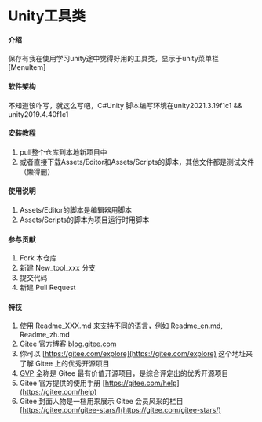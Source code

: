 # Unity工具类

#### 介绍
保存有我在使用学习unity途中觉得好用的工具类，显示于unity菜单栏[MenuItem]

#### 软件架构
不知道该咋写，就这么写吧，C#Unity
脚本编写环境在unity2021.3.19f1c1 && unity2019.4.40f1c1


#### 安装教程

1.  pull整个仓库到本地新项目中
1.  或者直接下载Assets/Editor和Assets/Scripts的脚本，其他文件都是测试文件（懒得删）

#### 使用说明

1.  Assets/Editor的脚本是编辑器用脚本
2.  Assets/Scripts的脚本为项目运行时用脚本

#### 参与贡献

1.  Fork 本仓库
2.  新建 New_tool_xxx 分支
3.  提交代码
4.  新建 Pull Request


#### 特技

1.  使用 Readme\_XXX.md 来支持不同的语言，例如 Readme\_en.md, Readme\_zh.md
2.  Gitee 官方博客 [blog.gitee.com](https://blog.gitee.com)
3.  你可以 [https://gitee.com/explore](https://gitee.com/explore) 这个地址来了解 Gitee 上的优秀开源项目
4.  [GVP](https://gitee.com/gvp) 全称是 Gitee 最有价值开源项目，是综合评定出的优秀开源项目
5.  Gitee 官方提供的使用手册 [https://gitee.com/help](https://gitee.com/help)
6.  Gitee 封面人物是一档用来展示 Gitee 会员风采的栏目 [https://gitee.com/gitee-stars/](https://gitee.com/gitee-stars/)
